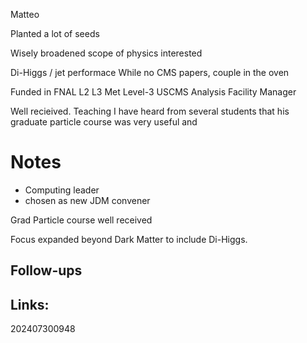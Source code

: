 
Matteo 

Planted a lot of seeds

Wisely broadened scope of physics interested 

Di-Higgs / jet performace 
While no CMS papers, couple in the oven 

Funded in FNAL
L2 
L3 Met
Level-3 USCMS Analysis Facility Manager

Well recieived. Teaching I have heard from several students that his graduate particle course was very useful and 

# Notes

- Computing leader
- chosen as new JDM convener 

Grad Particle course well received 

Focus expanded beyond Dark Matter to include Di-Higgs. 


## Follow-ups


## Links: 



202407300948

